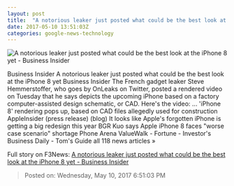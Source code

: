 ```yaml
---
layout: post
title:  "A notorious leaker just posted what could be the best look at the iPhone 8 yet - Business Insider"
date: 2017-05-10 13:51:03Z
categories: google-news-technology
---
```


![A notorious leaker just posted what could be the best look at the iPhone 8 yet - Business Insider](http://static1.businessinsider.com/image/591312d9d9f4069d2e8b4c57-1190-625/a-notorious-leaker-just-posted-what-could-be-the-best-look-at-the-iphone-8-yet.jpg)

Business Insider A notorious leaker just posted what could be the best look at the iPhone 8 yet Business Insider The French gadget leaker Steve Hemmerstoffer, who goes by OnLeaks on Twitter, posted a rendered video on Tuesday that he says depicts the upcoming iPhone based on a factory computer-assisted design schematic, or CAD. Here's the video: ... 'iPhone 8' rendering pops up, based on CAD files allegedly used for construction AppleInsider (press release) (blog) It looks like Apple's forgotten iPhone is getting a big redesign this year BGR Kuo says Apple iPhone 8 faces "worse case scenario" shortage Phone Arena ValueWalk - Fortune - Investor's Business Daily - Tom's Guide all 118 news articles »


Full story on F3News: [A notorious leaker just posted what could be the best look at the iPhone 8 yet - Business Insider](http://www.f3nws.com/n/vYzDKH)

> Posted on: Wednesday, May 10, 2017 6:51:03 PM
